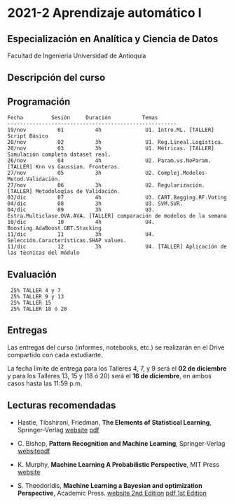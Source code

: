 # 2021-2 Aprendizaje automático I

## Especialización en Analítica y Ciencia de Datos
Facultad de Ingeniería
Universidad de Antioquia


## Descripción del curso

## Programación
                        
    Fecha         Sesión     Duración          Temas  
    ------------------------------------------------------
    19/nov          01          4h              U1. Intro.ML. [TALLER] Script Básico     
    20/nov          02          3h              U1. Reg.Lineal.Logística.
    20/nov          03          3h              U1. Métricas. [TALLER] Simulación completa dataset real.
    26/nov          04          4h              U2. Param.vs.NoParam. [TALLER] Knn vs Gaussian. Fronteras.     
    27/nov          05          3h              U2. Complej.Modelos-Metod.Validación.
    27/nov          06          3h              U2. Regularización. [TALLER] Metodologías de Validación.
    03/dic          07          4h              U3. CART.Bagging.RF.Voting      
    04/dic          08          3h              U3. SVM.SVR. 
    04/dic          09          3h              U3. Estra.Multiclase.OVA.AVA. [TALLER] comparación de modelos de la semana
    10/dic          10          4h              U4. Boosting.AdaBoost.GBT.Stacking    
    11/dic          11          3h              U4. Selección.Características.SHAP values.
    11/dic          12          3h              U4. [TALLER] Aplicación de las técnicas del módulo
        
    
## Evaluación
 
     25% TALLER 4 y 7
     25% TALLER 9 y 13
     25% TALLER 15
     25% TALLER 18 ó 20

## Entregas

Las entregas del curso (informes, notebooks, etc.) se realizarán en el Drive compartido con cada estudiante.

La fecha límite de entrega para los Talleres 4, 7, y 9 será el **02 de diciembre** y para los Talleres 13, 15 y (18 ó 20) será el **16 de diciembre**, en ambos casos hasta las 11:59 p.m.

## Lecturas recomendadas

- Hastie, Tibshirani, Friedman, **The Elements of Statistical Learning**, Springer-Verlag [website](https://web.stanford.edu/~hastie/ElemStatLearn/) [pdf](https://web.stanford.edu/~hastie/ElemStatLearn/printings/ESLII_print12.pdf)

- C. Bishop, **Pattern Recognition and Machine Learning**, Springer-Verlag [website](https://www.springer.com/gp/book/9780387310732)[pdf](http://users.isr.ist.utl.pt/~wurmd/Livros/school/Bishop%20-%20Pattern%20Recognition%20And%20Machine%20Learning%20-%20Springer%20%202006.pdf)

- K. Murphy, **Machine Learning A Probabilistic Perspective**, MIT Press [website](https://mitpress.mit.edu/books/machine-learning-1)

- S. Theodoridis, **Machine Learning a Bayesian and optimization Perspective**, Academic Press. [website 2nd Edition](https://www.elsevier.com/books/machine-learning/theodoridis/978-0-12-818803-3#:~:text=Description,learning%2C%20namely%20regression%20and%20classification.) [pdf 1st Edition](https://iie.fing.edu.uy/~nacho/docs/libros/machine_learning_a_bayesian_perspective.pdf)
